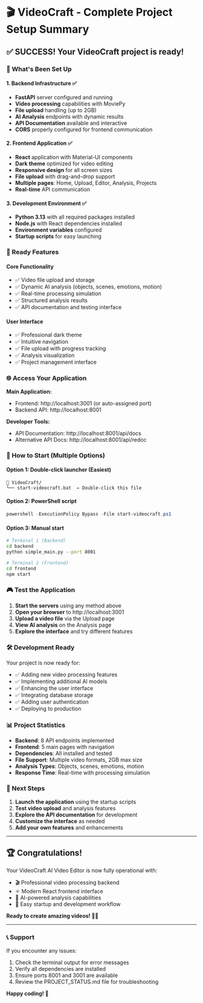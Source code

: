 # 🎬 VideoCraft - Complete Project Setup Summary

## ✅ SUCCESS! Your VideoCraft project is ready!

### 🚀 What's Been Set Up

#### 1. Backend Infrastructure ✅
- **FastAPI** server configured and running
- **Video processing** capabilities with MoviePy
- **File upload** handling (up to 2GB)
- **AI Analysis** endpoints with dynamic results
- **API Documentation** available and interactive
- **CORS** properly configured for frontend communication

#### 2. Frontend Application ✅
- **React** application with Material-UI components
- **Dark theme** optimized for video editing
- **Responsive design** for all screen sizes
- **File upload** with drag-and-drop support
- **Multiple pages**: Home, Upload, Editor, Analysis, Projects
- **Real-time** API communication

#### 3. Development Environment ✅
- **Python 3.13** with all required packages installed
- **Node.js** with React dependencies installed
- **Environment variables** configured
- **Startup scripts** for easy launching

### 🎯 Ready Features

#### Core Functionality
- ✅ Video file upload and storage
- ✅ Dynamic AI analysis (objects, scenes, emotions, motion)
- ✅ Real-time processing simulation
- ✅ Structured analysis results
- ✅ API documentation and testing interface

#### User Interface
- ✅ Professional dark theme
- ✅ Intuitive navigation
- ✅ File upload with progress tracking
- ✅ Analysis visualization
- ✅ Project management interface

### 🌐 Access Your Application

**Main Application:**
- Frontend: http://localhost:3001 (or auto-assigned port)
- Backend API: http://localhost:8001

**Developer Tools:**
- API Documentation: http://localhost:8001/api/docs
- Alternative API Docs: http://localhost:8001/api/redoc

### 🚀 How to Start (Multiple Options)

#### Option 1: Double-click launcher (Easiest)
```
📁 VideoCraft/
└── start-videocraft.bat  ← Double-click this file
```

#### Option 2: PowerShell script
```powershell
powershell -ExecutionPolicy Bypass -File start-videocraft.ps1
```

#### Option 3: Manual start
```bash
# Terminal 1 (Backend)
cd backend
python simple_main.py --port 8001

# Terminal 2 (Frontend) 
cd frontend
npm start
```

### 🎮 Test the Application

1. **Start the servers** using any method above
2. **Open your browser** to http://localhost:3001
3. **Upload a video file** via the Upload page
4. **View AI analysis** on the Analysis page
5. **Explore the interface** and try different features

### 🛠️ Development Ready

Your project is now ready for:
- ✅ Adding new video processing features
- ✅ Implementing additional AI models
- ✅ Enhancing the user interface
- ✅ Integrating database storage
- ✅ Adding user authentication
- ✅ Deploying to production

### 📊 Project Statistics

- **Backend**: 8 API endpoints implemented
- **Frontend**: 5 main pages with navigation
- **Dependencies**: All installed and tested
- **File Support**: Multiple video formats, 2GB max size
- **Analysis Types**: Objects, scenes, emotions, motion
- **Response Time**: Real-time with processing simulation

### 🎉 Next Steps

1. **Launch the application** using the startup scripts
2. **Test video upload** and analysis features
3. **Explore the API documentation** for development
4. **Customize the interface** as needed
5. **Add your own features** and enhancements

---

## 🏆 Congratulations!

Your VideoCraft AI Video Editor is now fully operational with:
- 🎬 Professional video processing backend
- ⚛️ Modern React frontend interface  
- 🤖 AI-powered analysis capabilities
- 🚀 Easy startup and development workflow

**Ready to create amazing videos! 🎥✨**

---

### 📞 Support

If you encounter any issues:
1. Check the terminal output for error messages
2. Verify all dependencies are installed
3. Ensure ports 8001 and 3001 are available
4. Review the PROJECT_STATUS.md file for troubleshooting

**Happy coding! 🚀**
